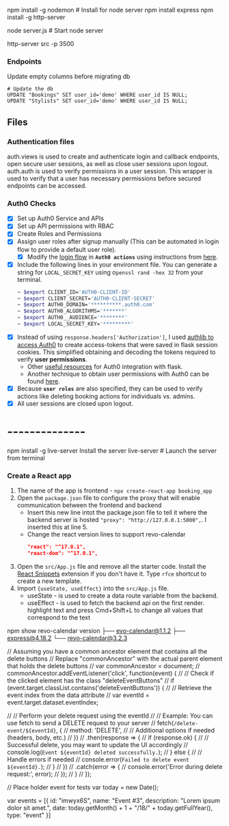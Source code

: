 

npm install -g nodemon # Install for node server
npm install express
npm install -g http-server

node server.js # Start node server

http-server src -p 3500

### Endpoints

Update empty columns before migrating db
```psql
# Update the db 
UPDATE "Bookings" SET user_id='demo' WHERE user_id IS NULL;
UPDATE "Stylists" SET user_id='demo' WHERE user_id IS NULL;
```


## Files
### Authentication files
auth.views is used to create and authenticate login and callback endpoints, open secure user sessions, as well as close user sessions upon logout.
auth.auth is used to verify permissions in a user session. This wrapper is used to verify that a user has necessary permissions before secured endpoints can be accessed.


### Auth0 Checks
- [x] Set up Auth0 Service and APIs
- [x] Set up API permissions with RBAC
- [x] Create Roles and Permissions
- [x] Assign user roles after signup manually (This can be automated in login flow to provide a default user role).
    - [x] Modify the [login flow](https://auth0.com/docs/customize/actions/flows-and-triggers/login-flow#add-user-roles-to-id-and-access-tokens) in **`Auth0 actions`** using instructions from [here](https://www.youtube.com/watch?v=CZxfMD8lXg8).
- [x] Include the following lines in your environment file. You can generate a string for `LOCAL_SECRET_KEY` using o`penssl rand -hex 32` from your terminal.
    ```bash
    ~ $export CLIENT_ID='AUTH0-CLIENT-ID'
    ~ $export CLIENT_SECRET='AUTH0-CLIENT-SECRET'
    ~ $export AUTH0_DOMAIN='**********.auth0.com'
    ~ $export AUTH0_ALGORITHMS='*******'
    ~ $export AUTH0__AUDIENCE='********'
    ~ $export LOCAL_SECRET_KEY='*********'
    ```
- [x] Instead of using `response.headers['Authorization']`, I used [authlib to access Auth0](https://developer.auth0.com/resources/guides/web-app/flask/basic-authentication#configure-flask-with-auth-0) to create access-tokens that were saved in flask session cookies. This simplified obtaining and decoding the tokens required to verify **user permissions**.
    - Other [useful resources](https://auth0.com/docs/quickstart/webapp/python/interactive) for Auth0 integration with flask.
    - Another technique to obtain user permissions with Auth0 can be found [here](https://auth0.com/docs/quickstart/backend/python/interactive).
- [x] Because **`user roles`** are also specified, they can be used to verify actions like deleting booking actions for individuals vs. admins.
- [x] All user sessions are closed upon logout.

# --------------
npm install -g live-server Install the server
live-server # Launch the server from terminal



### Create a React app
1. The name of the app is frontend - `npx create-react-app booking_app`
2. Open the `package.json` file to configure the proxy that will enable communication between the frontend and backend
    - Insert this new line intot the package.json file to tell it where the backend server is hosted `"proxy": "http://127.0.0.1:5000",`. I inserted this at line 5.
    - Change the react version lines to support revo-calendar
        ```json
        "react": "^17.0.1",
        "react-dom": "^17.0.1",
        ```
3. Open the `src/App.js` file and remove all the starter code. Install the [React Snippets](https://marketplace.visualstudio.com/items?itemName=dsznajder.es7-react-js-snippets) extension if you don't have it. Type `rfce` shortcut to create a new template.
4. Import `{useState, useEffect}` into the `src/App.js` file.
    - useState - is used to create a data route variable from the backend.
    - useEffect - is used to fetch the backend api on the first render.
highlight text and press Cmd+Shift+L to change all values that correspond to the text

npm show revo-calendar version
├── evo-calendar@1.1.2
├── express@4.18.2
└── revo-calendar@3.2.3



// Assuming you have a common ancestor element that contains all the delete buttons
// Replace "commonAncestor" with the actual parent element that holds the delete buttons
// var commonAncestor = document;
// commonAncestor.addEventListener('click', function(event) {
//     // Check if the clicked element has the class "deleteEventButtons"
//     if (event.target.classList.contains('deleteEventButtons')) {
//         // Retrieve the event index from the data attribute
//         var eventId = event.target.dataset.eventIndex;

//         // Perform your delete request using the eventId
//         // Example: You can use fetch to send a DELETE request to your server
//         fetch(`/delete-event/${eventId}`, {
//             method: 'DELETE',
//             // Additional options if needed (headers, body, etc.)
//         })
//         .then(response => {
//             if (response.ok) {
//                 // Successful delete, you may want to update the UI accordingly
//                 console.log(`Event ${eventId} deleted successfully.`);
//             } else {
//                 // Handle errors if needed
//                 console.error(`Failed to delete event ${eventId}.`);
//             }
//         })
//         .catch(error => {
//             console.error('Error during delete request:', error);
//         });
//     }
// });

// Place holder event for tests
var today = new Date();

var events = [{
    id: "imwyx6S",
    name: "Event #3",
    description: "Lorem ipsum dolor sit amet.",
    date: today.getMonth() + 1 + "/18/" + today.getFullYear(),
    type: "event"
}]
